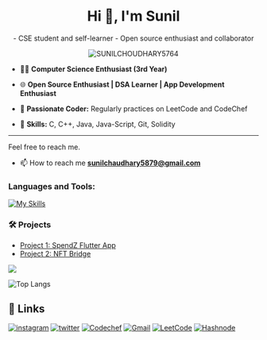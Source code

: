 <h1 align="center">Hi 👋, I'm Sunil</h1>
<p align="center">
- CSE student and self-learner
- Open source enthusiast and collaborator
</p>

<p align="center"> <img src="https://komarev.com/ghpvc/?username=SUNILCHOUDHARY5764&label=Profile%20views&color=0e75b6&style=flat" alt="SUNILCHOUDHARY5764" /> </p>

- 👨‍💻 **Computer Science Enthusiast (3rd Year)**

- 🌐 **Open Source Enthusiast | DSA Learner | App Development Enthusiast**

- 🧠 **Passionate Coder:** Regularly practices on LeetCode and CodeChef

- 🚀 **Skills:** C, C++, Java, Java-Script, Git, Solidity

---

Feel free to reach me.

- 📫 How to reach me **sunilchaudhary5879@gmail.com**

<h3 align="left">Languages and Tools:</h3>

[![My Skills](https://skillicons.dev/icons?i=c,cpp,git,java,javascript,python,solidity&theme=dark)](https://skillicons.dev)

### 🛠️ Projects

- [Project 1: SpendZ Flutter App](https://github.com/SUNILCHOUDHARY5764/SpendZ)
- [Project 2: NFT Bridge](https://github.com/SUNILCHOUDHARY5764/POLYGON-NFT-BRIDGE)

![](https://github-readme-stats-sigma-five.vercel.app/api?username=SUNILCHOUDHARY5764&theme=gotham&hide_border=false&include_all_commits=true&count_private=false)

![Top Langs](https://github-readme-stats.vercel.app/api/top-langs/?username=SUNILCHOUDHARY5764&hide_progress=true&theme=dark)

## 🔗 Links
[![instagram](https://img.shields.io/badge/Instagram-E4405F?style=for-the-badge&logo=instagram&logoColor=white)](https://www.instagram.com/sunil_choudhary__004/)
[![twitter](https://img.shields.io/badge/twitter-1DA1F2?style=for-the-badge&logo=twitter&logoColor=white)](https://twitter.com/SUNILCHOUDHARY5764)
[![Codechef](https://img.shields.io/badge/Codechef-%23B92B27.svg?&style=for-the-badge&logo=Codechef&logoColor=white)](https://www.codechef.com/users/SUNILCHOUDHARY5764)
[![Gmail](https://img.shields.io/badge/Gmail-D14836?style=for-the-badge&logo=gmail&logoColor=white)](mailto:sunilchaudhary5879@gmail.com?)
[![LeetCode](https://img.shields.io/badge/LeetCode-000000?style=for-the-badge&logo=LeetCode&logoColor=#d16c06)](https://leetcode.com/SUNILCHOUDHARY5764/)
[![Hashnode](https://img.shields.io/badge/Hashnode-2962FF?style=for-the-badge&logo=hashnode&logoColor=white)](https://SUNILCHOUDHARY5764.hashnode.dev/)


<!---
SUNILCHOUDHARY5764/SUNILCHOUDHARY5764 is a ✨ special ✨ repository because its `README.md` (this file) appears on your GitHub profile.
You can click the Preview link to take a look at your changes.
--->
